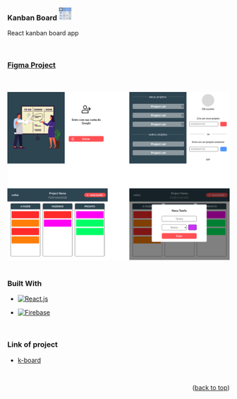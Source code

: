 <a name="readme-top"></a>

<br />

<div align="left">

<h3 align="left">Kanban Board  <img src="public/favicon.ico" width=30 height=30/> </h3>

<p align="left">

React kanban board app

<br />

###  [Figma Project][Figma-url]

<br />

<br />

<img src="public/figma.png" alt="figma of project"/>

<br />

<br />

###  Built With

* [![React.js][React.js]][React.js-url]

* [![Firebase][Firebase]][Firebase-url]

<br />

###  Link of project

* [k-board][k-board-url]

<br />

<p align="right">(<a href="#readme-top">back to top</a>)</p>

<!-- MARKDOWN LINKS & IMAGES -->

[linkedin-shield]: https://img.shields.io/badge/-LinkedIn-black.svg?style=for-the-badge&logo=linkedin&colorB=555

[linkedin-url]: https://linkedin.com/in/karoldm

[React.js]: https://img.shields.io/badge/react-%2320232a.svg?style=for-the-badge&logo=react&logoColor=%2361DAFB

[React.js-url]: https://pt-br.reactjs.org/

[Firebase]: https://img.shields.io/badge/firebase-%23039BE5.svg?style=for-the-badge&logo=firebase

[Firebase-url]: https://firebase.com/

[Figma-url]: https://www.figma.com/file/m2hNm2c0lLfZITVRg6TaMm/kanban?node-id=0%3A1

[k-board-url]: https://kanban-97e75.web.app